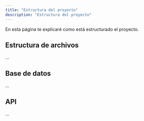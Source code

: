 ```yaml
---
title: "Estructura del proyecto"
description: "Estructura del proyecto"
---
```


En esta página te explicaré como está estructurado el proyecto.

## Estructura de archivos

...

## Base de datos

...

## API


...